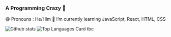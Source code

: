 ### A Programming Crazy 🐺

😄 Pronouns : He/Him
🌱 I’m currently learning JavaScript, React, HTML, CSS


![Github stats](https://github-readme-stats.vercel.app/api?username=CrazyWolv&theme=dark&show_icons=true&count_private=true)
![Top Languages Card](https://github-readme-stats.vercel.app/api/top-langs/?username=CrazyWolv)
tbc

<!--
**CrazyWolv/CrazyWolv** is a ✨ _special_ ✨ repository because its `README.md` (this file) appears on your GitHub profile.

Here are some ideas to get you started:

- 🔭 I’m currently working on ...
- 🌱 I’m currently learning ...
- 👯 I’m looking to collaborate on ...
- 🤔 I’m looking for help with ...
- 💬 Ask me about ...
- 📫 How to reach me: ...
- 😄 Pronouns: ...
- ⚡ Fun fact: ...
-->
